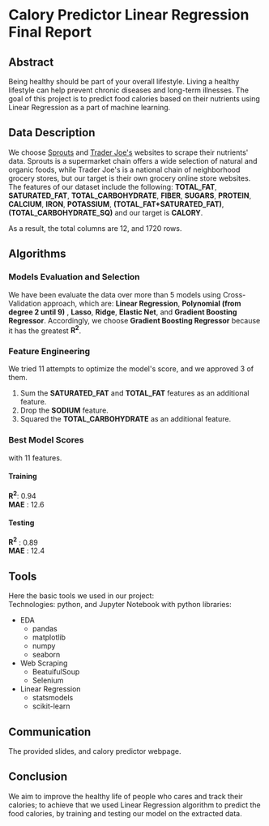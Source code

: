 # Calory Predictor Linear Regression Final Report


## Abstract 
Being healthy should be part of your overall lifestyle. Living a healthy lifestyle can help prevent chronic diseases and long-term illnesses. 
The goal of this project is to predict food calories based on their nutrients using Linear Regression as a part of machine learning.

## Data Description 
We choose [Sprouts](https://www.sprouts.com/) and [Trader Joe's](https://www.traderjoes.com/home) websites to scrape their nutrients' data. Sprouts 
is a supermarket chain offers a wide selection of natural and organic foods, while Trader Joe's is a national chain of neighborhood grocery stores, 
but our target is their own grocery online store websites. The features of our dataset include the following: __TOTAL_FAT__, __SATURATED_FAT__, __TOTAL_CARBOHYDRATE__, 
__FIBER__, __SUGARS__, __PROTEIN__, __CALCIUM__, __IRON__, __POTASSIUM__, __(TOTAL_FAT+SATURATED_FAT)__, __(TOTAL_CARBOHYDRATE_SQ)__ and our target is __CALORY__. <br/>

As a result, the total columns are 12, and 1720 rows. <br/>

## Algorithms

### Models Evaluation and Selection 
We have been evaluate the data over more than 5 models using Cross-Validation approach, which are: __Linear Regression__, __Polynomial (from degree 2 until 9)__ , __Lasso__, __Ridge__, __Elastic Net__, and __Gradient Boosting Regressor__.
Accordingly, we choose __Gradient Boosting Regressor__ because it has the greatest __R<sup>2</sup>__. 


### Feature Engineering 
We tried 11 attempts to optimize the model's score, and we approved 3 of them.

1. Sum the __SATURATED_FAT__ and __TOTAL_FAT__ features as an additional feature. 
2. Drop the __SODIUM__ feature.
3. Squared the __TOTAL_CARBOHYDRATE__ as an additional feature.

### Best Model Scores
with 11 features.

#### Training
__R<sup>2</sup>__: 0.94<br/>
__MAE__ : 12.6 

#### Testing
__R<sup>2</sup>__ : 0.89<br/>
__MAE__ : 12.4 

## Tools
Here the basic tools we used in our project: <br/>
Technologies: python, and Jupyter Notebook with python libraries:

- EDA
  - pandas
  - matplotlib
  - numpy
  - seaborn
- Web Scraping
  - BeatuifulSoup
  - Selenium
- Linear Regression
  - statsmodels
  - scikit-learn

## Communication 
The provided slides, and calory predictor webpage.

## Conclusion 
We aim to improve the healthy life of people who cares and track their calories; to achieve that we used Linear Regression algorithm to predict the food calories, by training and testing our model on the extracted data.

